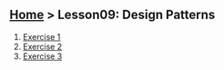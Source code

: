 ## [Home](../../README.md) > Lesson09: Design Patterns
1. [Exercise 1](exercise01.md)
2. [Exercise 2](exercise02.md)
3. [Exercise 3](exercise03.md)